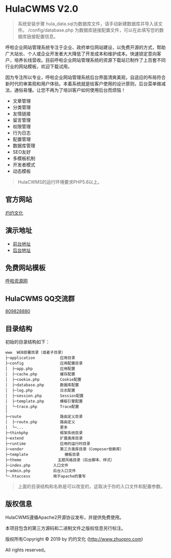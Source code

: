 HulaCWMS V2.0
===============

>系统安装步骤
>hula_data.sql为数据库文件，请手动新建数据库并导入该文件。
>/config/database.php 为数据库链接配置文件，可以在此填写您的数据库链接配置信息。
      
呼啦企业网站管理系统专注于企业、政府单位网站建设，以免费开源的方式，帮助广大站长、个人或企业开发者大大降低了开发成本和维护成本。快速锁定意向客户，培养长线营收。目前呼啦企业网站管理系统的资源下载站已制作了上百套不同行业的网站模板，欢迎下载试用。

因为专注所以专业，呼啦企业网站管理系统后台界面清爽美观，自适应的布局符合新时代的审美观和用户体验。本着系统就是给客户使用的设计原则，后台菜单做减法，通俗易懂。让您不再为了培训客户如何使用后台而烦恼！

 + 文章管理
 + 分类管理
 + 友情链接
 + 留言管理
 + 权限管理
 + 行为日志
 + 配置管理
 + 数据库管理
 + SEO友好
 + 多模板机制
 + 开发者模式
 + 动态模板


> HulaCWMS的运行环境要求PHP5.6以上。

## 官方网站
[灼灼文化](http://www.zhuopro.com)

## 演示地址
+ [前台地址](http://hula.demo.zhuopro.com/) 
+ [后台地址](http://hula.demo.zhuopro.com/admin.php)

## 免费网站模板
[呼啦资源网](http://www.hulaxz.com)

## HulaCWMS QQ交流群
[809828880](http://shang.qq.com/wpa/qunwpa?idkey=a252a2ba7013689793a5a18e39f3ff97f2ec76528d7d42094877356408c707f4)

## 目录结构

初始的目录结构如下：

~~~
www  WEB部署目录（或者子目录）
├─application           应用目录
├─config                应用配置目录
│  ├─app.php            应用配置
│  ├─cache.php          缓存配置
│  ├─cookie.php         Cookie配置
│  ├─database.php       数据库配置
│  ├─log.php            日志配置
│  ├─session.php        Session配置
│  ├─template.php       模板引擎配置
│  └─trace.php          Trace配置
│
├─route                 路由定义目录
│  ├─route.php          路由定义
│  └─...                更多
├─thinkphp              框架系统目录
├─extend                扩展类库目录
├─runtime               应用的运行时目录
├─vendor                第三方类库目录（Composer依赖库）
├─template                模板目录
├─theme                主题风格目录（后台脚本、样式）
├─index.php          入口文件
├─admin.php          后台入口文件
└─.htaccess          用于apache的重写
~~~


> 上面的目录结构和名称是可以改变的，这取决于你的入口文件和配置参数。

## 版权信息

HulaCWMS遵循Apache2开源协议发布，并提供免费使用。

本项目包含的第三方源码和二进制文件之版权信息另行标注。

版权所有Copyright © 2019 by 灼灼文化 (http://www.zhuopro.com)

All rights reserved。
